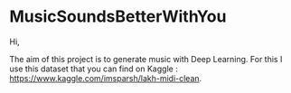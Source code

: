 # MusicSoundsBetterWithYou

Hi, 

The aim of this project is to generate music with Deep Learning. For this I use this dataset that you can find on Kaggle : https://www.kaggle.com/imsparsh/lakh-midi-clean.
